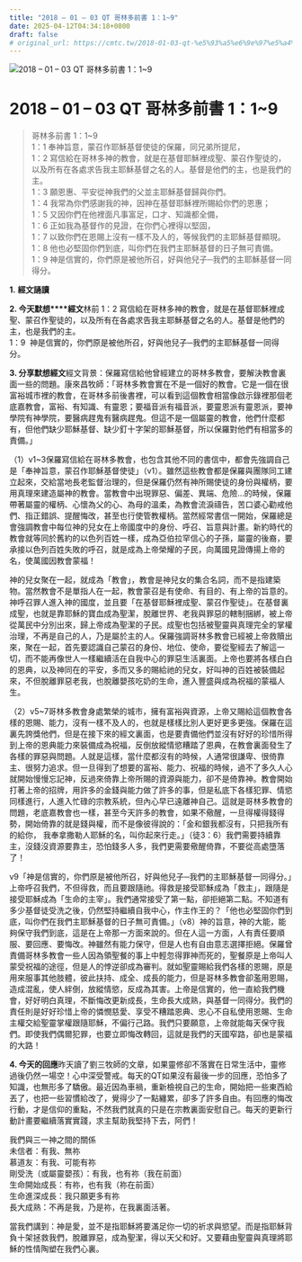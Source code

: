 ```yaml
---
title: "2018 – 01 – 03 QT 哥林多前書 1：1~9"
date: 2025-04-12T04:34:18+0800
draft: false
# original_url: https://cmtc.tw/2018-01-03-qt-%e5%93%a5%e6%9e%97%e5%a4%9a%e5%89%8d%e6%9b%b8-1%ef%bc%9a19
---
```


![2018 – 01 – 03 QT 哥林多前書 1：1\~9](/images/qt.jpg   "2018 – 01 – 03 QT 哥林多前書 1：1\~9")

# 2018 – 01 – 03 QT 哥林多前書 1：1\~9

> 哥林多前書 1：1\~9  
> 1：1 奉神旨意，蒙召作耶穌基督使徒的保羅，同兄弟所提尼，  
> 1：2 寫信給在哥林多神的教會，就是在基督耶穌裡成聖、蒙召作聖徒的，以及所有在各處求告我主耶穌基督之名的人。基督是他們的主，也是我們的主。  
> 1：3 願恩惠、平安從神我們的父並主耶穌基督歸與你們。  
> 1：4 我常為你們感謝我的神，因神在基督耶穌裡所賜給你們的恩惠；  
> 1：5 又因你們在他裡面凡事富足，口才、知識都全備，  
> 1：6 正如我為基督作的見證，在你們心裡得以堅固，  
> 1：7 以致你們在恩賜上沒有一樣不及人的，等候我們的主耶穌基督顯現。  
> 1：8 他也必堅固你們到底，叫你們在我們主耶穌基督的日子無可責備。  
> 1：9 神是信實的，你們原是被他所召，好與他兒子─我們的主耶穌基督一同得分。

**1.** **經文誦讀**

**2. 今天默想****經文**林前 1：2 寫信給在哥林多神的教會，就是在基督耶穌裡成聖、蒙召作聖徒的，以及所有在各處求告我主耶穌基督之名的人。基督是他們的主，也是我們的主。  
1：9  神是信實的，你們原是被他所召，好與他兒子─我們的主耶穌基督一同得分。

**3. 分享默想經文**經文背景：保羅寫信給他曾經建立的哥林多教會，要解決教會裏面一些的問題。康來昌牧師：「哥林多教會實在不是一個好的教會。它是一個在很富裕城市裡的教會，在哥林多前後書裡，可以看到這個教會相當像啟示錄裡那個老底嘉教會，富裕、有知識、有靈恩；要福音派有福音派，要靈恩派有靈恩派，要神學院有神學院，要醫病趕鬼有醫病趕鬼。但這不是一個屬靈的教會，他們什麼都有，但他們缺少耶穌基督、缺少釘十字架的耶穌基督，所以保羅對他們有相當多的責備。」

（1）v1\~3保羅寫信給在哥林多教會，也包含其他不同的書信中，都會先強調自己是「奉神旨意，蒙召作耶穌基督使徒」（v1）。雖然這些教會都是保羅與團隊同工建立起來，交給當地長老監督治理的，但是保羅仍然有神所賜使徒的身份與權柄，要用真理來建造屬神的教會。當教會中出現罪惡、偏差、異端、危險…的時候，保羅帶著屬靈的權柄、心懷為父的心、為母的溫柔，為教會流淚禱告，苦口婆心勸戒他們、指正錯誤、提醒悔改，甚至也行使管教權柄。當然經常書信一開始，保羅總是會強調教會中每位神的兒女在上帝國度中的身份、呼召、旨意與計畫。新約時代的教會就等同於舊約的以色列百姓一樣，成為亞伯拉罕信心的子孫，屬靈的後裔，要承接以色列百姓失敗的呼召，就是成為上帝榮耀的子民，向萬國見證傳揚上帝的名，使萬國因教會蒙福！

神的兒女聚在一起，就成為「教會」，教會是神兒女的集合名詞，而不是指建築物。當然教會不是單指人在一起，教會蒙召是有使命、有目的、有上帝的旨意的。神呼召罪人進入神的國度，並且要「在基督耶穌裡成聖、蒙召作聖徒」。在基督裏成聖，也就是靠耶穌的寶血成為聖潔，脫離世界、老我與罪惡的轄制捆綁，被上帝從萬民中分別出來，歸上帝成為聖潔的子民。成聖也包括被聖靈與真理完全的掌權治理，不再是自己的人，乃是屬於主的人。保羅強調哥林多教會已經被上帝救贖出來，聚在一起，首先要認識自己蒙召的身份、地位、使命，要從聖經去了解這一切，而不能再像世人一樣繼續活在自我中心的罪惡生活裏面。上帝也要將各樣白白的恩典，以及神同在的平安，多而又多的賜給祂的兒女，好叫神的百姓被裝備起來，不但脫離罪惡老我，也脫離嬰孩吃奶的生命，進入豐盛與成為祝福的蒙福人生。

（2）v5\~7哥林多教會身處繁榮的城市，擁有富裕與資源，上帝又賜給這個教會各樣的恩賜、能力，沒有一樣不及人的，也就是樣樣比別人更好更多更強。保羅在這裏先誇獎他們，但是在接下來的經文裏面，也是要責備他們並沒有好好的珍惜所得到上帝的恩典能力來裝備成為祝福，反倒放縱情慾糟踏了恩典，在教會裏面發生了各樣的罪惡與問題。人就是這樣，當什麼都沒有的時候，人通常很謙卑、很倚靠主、很努力追求。但一旦得到了想要的富裕、能力、祝福的時候，過不了多久人心就開始慢慢忘記神，反過來倚靠上帝所賜的資源與能力，卻不是倚靠神。教會開始打著上帝的招牌，用許多的金錢與能力做了許多的事，但是私底下各樣犯罪、情慾同樣進行，人進入忙碌的宗教系統，但內心早已遠離神自己。這就是哥林多教會的問題，老底嘉教會也一樣，甚至今天許多的教會，如果不儆醒，一旦得權得錢得勢，開始倚靠的就是錢與權，而不是像彼得說的：「金和銀我都沒有，只把我所有的給你， 我奉拿撒勒人耶穌的名，叫你起來行走。」（徒3：6）我們需要持續靠主，沒錢沒資源要靠主，恐怕錢多人多，我們更需要儆醒倚靠，不要從高處墮落了！

v9「神是信實的，你們原是被他所召，好與他兒子─我們的主耶穌基督一同得分。」上帝呼召我們，不但得救，而且要跟隨祂。得救是接受耶穌成為「救主」，跟隨是接受耶穌成為「生命的主宰」。我們通常接受了第一點，卻拒絕第二點。不知道有多少基督徒受洗之後，仍然堅持繼續自我中心，作主作王的？「他也必堅固你們到底，叫你們在我們主耶穌基督的日子無可責備。」（v8）神的旨意，神的大能，能夠保守我們到底，這是在上帝那一方面來說的。但在人這一方面，人有責任要順服、要回應、要悔改。神雖然有能力保守，但是人也有自由意志選擇拒絕。保羅曾責備哥林多教會一些人因為領聖餐的事上中輕忽得罪神而死的，聖餐原是上帝叫人蒙受祝福的途徑，但是人的悖逆卻成為審判。就如聖靈賜給我們各樣的恩賜，原是用來服事其他肢體，彼此扶持、成全、成長的能力，但是哥林多教會卻濫用恩賜，造成混亂，使人絆倒，放縱情慾，反成為其害。上帝是信實的，他一直給我們機會，好好明白真理，不斷悔改更新成長，生命長大成熟，與基督一同得分。我們的責任則是好好珍惜上帝的憐憫慈愛、享受不糟踏恩典、忠心不自私使用恩賜、生命主權交給聖靈掌權跟隨耶穌，不偏行己路。我們只要願意，上帝就能每天保守我們。即使我們偶爾犯罪，也要立即悔改轉回，這就是我們的天國窄路，卻也是蒙福的大路！

**4. 今天的回應**昨天讀了劉三牧師的文章，如果靈修卻不落實在日常生活中，靈修過後仍然一場空！心中深受警戒。每天的QT如果沒有最後一步的回應，恐怕多了知識，也無形多了驕傲。最近因為車禍，重新檢視自己的生命，開始把一些東西給丟了，也把一些習慣給改了，覺得少了一點纏累，卻多了許多自由。有回應的悔改行動，才是信仰的重點，不然我們就真的只是在宗教裏面安慰自己。每天的更新行動計畫要繼續落實實踐，求主幫助我堅持下去，阿們！

我們與三一神之間的關係  
未信者：有我、無祢  
慕道友：有我、可能有祢  
剛受洗（或屬靈嬰孩）：有我，也有祢（我在前面）  
生命開始成長：有祢，也有我（祢在前面）  
生命進深成長：我只願更多有祢  
長大成熟：不再是我，乃是祢，在我裏面活著。

當我們講到：神是愛，並不是指耶穌將要滿足你一切的祈求與慾望。而是指耶穌背負十架拯救我們，脫離罪惡，成為聖潔，得以天父和好。又要藉由聖靈與真理將耶穌的性情陶塑在我們心裏。